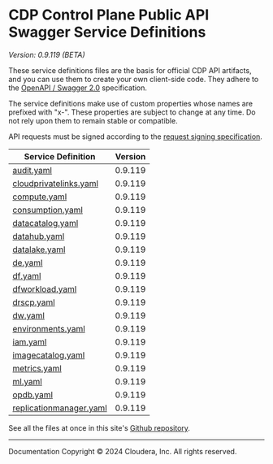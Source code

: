 # CDP Control Plane Public API Swagger Service Definitions

*Version: 0.9.119 (BETA)*

These service definitions files are the basis for official CDP API artifacts,
and you can use them to create your own client-side code. They adhere to the
[OpenAPI / Swagger 2.0](https://swagger.io/specification/v2/) specification.

The service definitions make use of custom properties whose names are prefixed
with "x-". These properties are subject to change at any time. Do not rely upon
them to remain stable or compatible.

API requests must be signed according to the
[request signing specification](request_signing.md).

| Service Definition | Version |
| --- | --- |
| [audit.yaml](./audit.yaml) | 0.9.119 |
| [cloudprivatelinks.yaml](./cloudprivatelinks.yaml) | 0.9.119 |
| [compute.yaml](./compute.yaml) | 0.9.119 |
| [consumption.yaml](./consumption.yaml) | 0.9.119 |
| [datacatalog.yaml](./datacatalog.yaml) | 0.9.119 |
| [datahub.yaml](./datahub.yaml) | 0.9.119 |
| [datalake.yaml](./datalake.yaml) | 0.9.119 |
| [de.yaml](./de.yaml) | 0.9.119 |
| [df.yaml](./df.yaml) | 0.9.119 |
| [dfworkload.yaml](./dfworkload.yaml) | 0.9.119 |
| [drscp.yaml](./drscp.yaml) | 0.9.119 |
| [dw.yaml](./dw.yaml) | 0.9.119 |
| [environments.yaml](./environments.yaml) | 0.9.119 |
| [iam.yaml](./iam.yaml) | 0.9.119 |
| [imagecatalog.yaml](./imagecatalog.yaml) | 0.9.119 |
| [metrics.yaml](./metrics.yaml) | 0.9.119 |
| [ml.yaml](./ml.yaml) | 0.9.119 |
| [opdb.yaml](./opdb.yaml) | 0.9.119 |
| [replicationmanager.yaml](./replicationmanager.yaml) | 0.9.119 |

See all the files at once in this site's
[Github repository](https://github.com/cloudera/cdp-dev-docs/tree/master/api-docs/swagger).

----

Documentation Copyright © 2024 Cloudera, Inc. All rights reserved.

